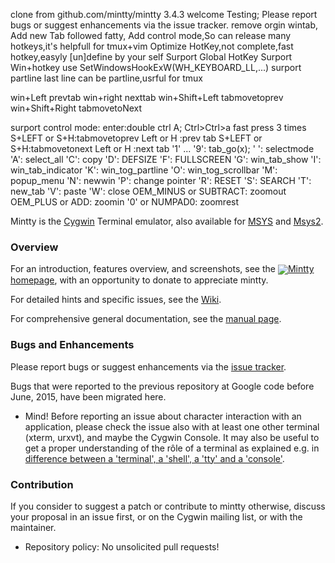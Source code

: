 clone from github.com/mintty/mintty 3.4.3
welcome Testing;
Please report bugs or suggest enhancements via the issue tracker.
remove orgin wintab,
Add new Tab followed fatty,
Add control mode,So can release many hotkeys,it's helpfull for tmux+vim
Optimize HotKey,not complete,fast hotkey,easyly [un]define by your self
Surport Global HotKey
Surport Win+hotkey use SetWindowsHookExW(WH_KEYBOARD_LL,...)
surport partline last line can be partline,usrful for tmux 

win+Left        prevtab
win+right       nexttab
win+Shift+Left  tabmovetoprev
win+Shift+Right tabmovetoNext

surport control mode:
  enter:double ctrl A;
        Ctrl>Ctrl>a 
        fast press 3 times
S+LEFT or S+H:tabmovetoprev
Left or H :prev tab
S+LEFT or S+H:tabmovetonext
Left or H :next tab
'1' ... '9': tab_go(x);
' ': selectmode
'A': select_all
'C': copy
'D': DEFSIZE
'F': FULLSCREEN
'G': win_tab_show
'I': win_tab_indicator
'K': win_tog_partline
'O': win_tog_scrollbar
'M': popup_menu
'N': newwin 
'P': change pointer 
'R': RESET
'S': SEARCH
'T': new_tab
'V': paste
'W': close
OEM_MINUS or SUBTRACT:  zoomout
OEM_PLUS  or ADD:       zoomin
'0'       or NUMPAD0:   zoomrest 



Mintty is the [Cygwin](http://cygwin.com) Terminal emulator, 
also available for [MSYS](http://mingw.org/wiki/MSYS) 
and [Msys2](https://github.com/msys2).

### Overview ###

For an introduction, features overview, and screenshots, see the 
[<img align=absmiddle src=icon/terminal.ico>Mintty homepage](http://mintty.github.io/),
with an opportunity to donate to appreciate mintty.

For detailed hints and specific issues, see the [Wiki](https://github.com/mintty/mintty/wiki).

For comprehensive general documentation, see the [manual page](http://mintty.github.io/mintty.1.html).

### Bugs and Enhancements ###

Please report bugs or suggest enhancements via the [issue tracker](https://github.com/mintty/mintty/issues).

Bugs that were reported to the previous repository at Google code before June, 2015, have been migrated here.

  * Mind! Before reporting an issue about character interaction with an application, please check the issue also with at least one other terminal (xterm, urxvt), and maybe the Cygwin Console. 
    It may also be useful to get a proper understanding of the rôle of a terminal as explained e.g. in [difference between a 'terminal', a 'shell', a 'tty' and a 'console'](http://unix.stackexchange.com/questions/4126/what-is-the-exact-difference-between-a-terminal-a-shell-a-tty-and-a-con).

### Contribution ###

If you consider to suggest a patch or contribute to mintty otherwise, discuss your proposal in an issue first, or on the Cygwin mailing list, or with the maintainer.

  * Repository policy: No unsolicited pull requests!
